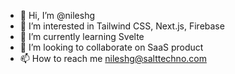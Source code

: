 - 👋 Hi, I’m @nileshg
- 👀 I’m interested in Tailwind CSS, Next.js, Firebase
- 🌱 I’m currently learning Svelte
- 💞️ I’m looking to collaborate on SaaS product
- 📫 How to reach me nileshg@salttechno.com

<!---
nileshg/nileshg is a ✨ special ✨ repository because its `README.md` (this file) appears on your GitHub profile.
You can click the Preview link to take a look at your changes.
--->
